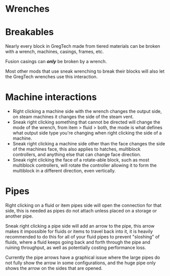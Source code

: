 # Wrenches
# Breakables
Nearly every block in GregTech made from tiered materials can be broken with a wrench, machines, casings, frames, etc.

Fusion casings can ***only*** be broken by a wrench.

Most other mods that use sneak wrenching to break their blocks will also let the GregTech wrenches use this interaction.

# Machine interactions
- Right clicking a machine side with the wrench changes the output side, on steam machines it changes the side of the steam vent.
- Sneak right clicking something that cannot be directed will change the mode of the wrench, from item > fluid > both, the mode is what defines what output side type you're changing when right clicking the side of a machine.
- Sneak right clicking a machine side other than the face changes the side of the machines face, this also applies to hatches, multiblock controllers, and anything else that can change face direction.
- Sneak right clicking the face of a rotate-able block, such as most multiblock controllers, will rotate the controller allowing it to form the multiblock in a different direction, even vertically.

# Pipes
Right clicking on a fluid or item pipes side will open the connection for that side, this is needed as pipes do not attach unless placed on a storage or another pipe.

Sneak right clicking a pipe side will add an arrow to the pipe, this arrow makes it impossible for fluids or items to travel back into it, it is heavily recommended to do this for all of your fluid pipes to prevent "sloshing" of fluids, where a fluid keeps going back and forth through the pipe and ruining throughput, as well as potentially costing performance loss. 

Currently the pipe arrows have a graphical issue where the large pipes do not fully show the arrow in some configurations, and the huge pipe only shows the arrow on the sides that are opened.